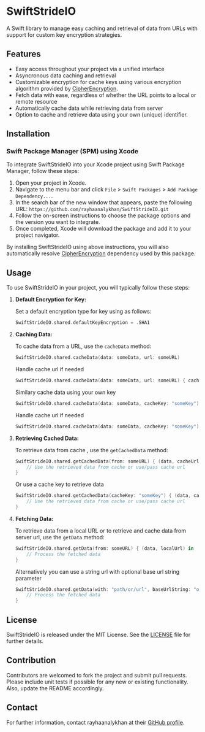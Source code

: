 # SwiftStrideIO

A Swift library to manage easy caching and retrieval of data from URLs with support for custom key encryption strategies.

## Features

- Easy access throughout your project via a unified interface
- Asyncronous data caching and retrieval
- Customizable encryption for cache keys using various encryption algorithm provided by [CipherEncryption](https://github.com/rayhaanalykhan/CipherEncryption/blob/main/README.md#algorithms-list).
- Fetch data with ease, regardless of whether the URL points to a local or remote resource
- Automatically cache data while retrieving data from server
- Option to cache and retrieve data using your own (unique) identifier.

## Installation

### Swift Package Manager (SPM) using Xcode

To integrate SwiftStrideIO into your Xcode project using Swift Package Manager, follow these steps:

1. Open your project in Xcode.
2. Navigate to the menu bar and click `File` > `Swift Packages` > `Add Package Dependency...`.
3. In the search bar of the new window that appears, paste the following URL: `https://github.com/rayhaanalykhan/SwiftStrideIO.git`
4. Follow the on-screen instructions to choose the package options and the version you want to integrate.
5. Once completed, Xcode will download the package and add it to your project navigator.

By installing SwiftStrideIO using above instructions, you will also automatically resolve [CipherEncryption](https://github.com/rayhaanalykhan/CipherEncryption) dependency used by this package.

## Usage

To use SwiftStrideIO in your project, you will typically follow these steps:

1. **Default Encryption for Key:**

    Set a default encryption type for key using as follows:

    ```swift
    SwiftStrideIO.shared.defaultKeyEncryption = .SHA1
    ```

2. **Caching Data:**

    To cache data from a URL, use the `cacheData` method:

    ```swift
    SwiftStrideIO.shared.cacheData(data: someData, url: someURL)
    ```
    Handle cache url if needed

    ```swift
    SwiftStrideIO.shared.cacheData(data: someData, url: someURL) { cacheUrl in }
    ```

    Similary cache data using your own key

    ```swift
    SwiftStrideIO.shared.cacheData(data: someData, cacheKey: "someKey")
    ```
    Handle cache url if needed

    ```swift
    SwiftStrideIO.shared.cacheData(data: someData, cacheKey: "someKey") { cacheUrl in }
    ```

3. **Retrieving Cached Data:**

    To retrieve data from cache , use the `getCachedData` method:

    ```swift
    SwiftStrideIO.shared.getCachedData(from: someURL) { (data, cacheUrl) in
        // Use the retrieved data from cache or use/pass cache url
    }
    ```
    Or use a cache key to retrieve data

    ```swift
    SwiftStrideIO.shared.getCachedData(cacheKey: "someKey") { (data, cacheUrl) in
        // Use the retrieved data from cache or use/pass cache url
    }
    ```

4. **Fetching Data:**

    To retrieve data from a local URL or to retrieve and cache data from server url, use the `getData` method:
   
    ```swift
    SwiftStrideIO.shared.getData(from: someURL) { (data, localUrl) in
        // Process the fetched data
    }
    ```
    Alternatively you can use a string url with optional base url string parameter
    ```swift
    SwiftStrideIO.shared.getData(with: "path/or/url", baseUrlString: "optional/baseUrl") { (data, localUrl) in
        // Process the fetched data
    }
    ```


## License

SwiftStrideIO is released under the MIT License. See the [LICENSE](LICENSE) file for further details.

## Contribution

Contributors are welcomed to fork the project and submit pull requests. Please include unit tests if possible for any new or existing functionality. Also, update the README accordingly.

## Contact

For further information, contact rayhaanalykhan at their [GitHub profile](https://github.com/rayhaanalykhan).
